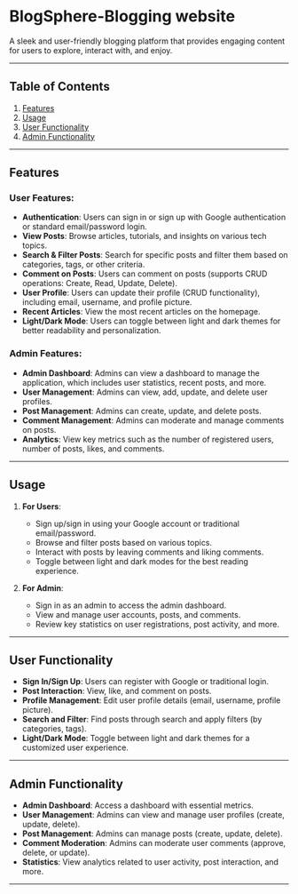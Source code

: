 # BlogSphere-Blogging website

A sleek and user-friendly blogging platform that provides engaging content for users to explore, interact with, and enjoy.

---

## Table of Contents

1. [Features](#features)
2. [Usage](#usage)
3. [User Functionality](#user-functionality)
4. [Admin Functionality](#admin-functionality)

---

## Features

### User Features:

- **Authentication**: Users can sign in or sign up with Google authentication or standard email/password login.
- **View Posts**: Browse articles, tutorials, and insights on various tech topics.
- **Search & Filter Posts**: Search for specific posts and filter them based on categories, tags, or other criteria.
- **Comment on Posts**: Users can comment on posts (supports CRUD operations: Create, Read, Update, Delete).
- **User Profile**: Users can update their profile (CRUD functionality), including email, username, and profile picture.
- **Recent Articles**: View the most recent articles on the homepage.
- **Light/Dark Mode**: Users can toggle between light and dark themes for better readability and personalization.

### Admin Features:

- **Admin Dashboard**: Admins can view a dashboard to manage the application, which includes user statistics, recent posts, and more.
- **User Management**: Admins can view, add, update, and delete user profiles.
- **Post Management**: Admins can create, update, and delete posts.
- **Comment Management**: Admins can moderate and manage comments on posts.
- **Analytics**: View key metrics such as the number of registered users, number of posts, likes, and comments.

---

## Usage

1. **For Users**:

   - Sign up/sign in using your Google account or traditional email/password.
   - Browse and filter posts based on various topics.
   - Interact with posts by leaving comments and liking comments.
   - Toggle between light and dark modes for the best reading experience.

2. **For Admin**:
   - Sign in as an admin to access the admin dashboard.
   - View and manage user accounts, posts, and comments.
   - Review key statistics on user registrations, post activity, and more.

---

## User Functionality

- **Sign In/Sign Up**: Users can register with Google or traditional login.
- **Post Interaction**: View, like, and comment on posts.
- **Profile Management**: Edit user profile details (email, username, profile picture).
- **Search and Filter**: Find posts through search and apply filters (by categories, tags).
- **Light/Dark Mode**: Toggle between light and dark themes for a customized user experience.

---

## Admin Functionality

- **Admin Dashboard**: Access a dashboard with essential metrics.
- **User Management**: Admins can view and manage user profiles (create, update, delete).
- **Post Management**: Admins can manage posts (create, update, delete).
- **Comment Moderation**: Admins can moderate user comments (approve, delete, or update).
- **Statistics**: View analytics related to user activity, post interaction, and more.

---


